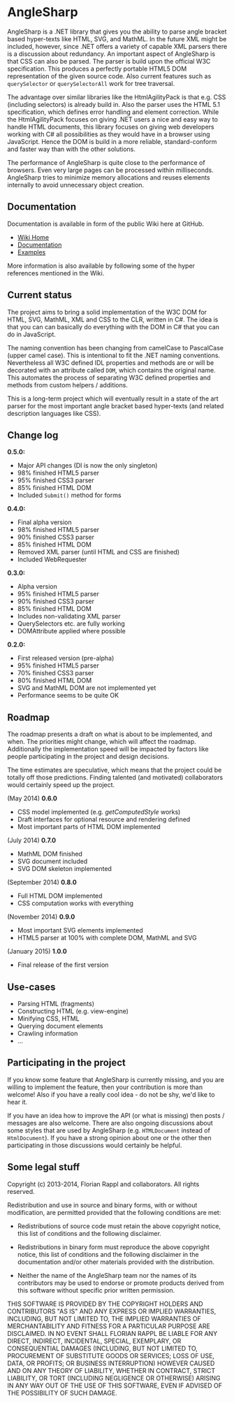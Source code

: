AngleSharp
==========

AngleSharp is a .NET library that gives you the ability to parse angle bracket based hyper-texts like HTML, SVG, and MathML. In the future XML might be included, however, since .NET offers a variety of capable XML parsers there is a discussion about redundancy. An important aspect of AngleSharp is that CSS can also be parsed. The parser is build upon the official W3C specification. This produces a perfectly portable HTML5 DOM representation of the given source code. Also current features such as `querySelector` or `querySelectorAll` work for tree traversal.

The advantage over similar libraries like the HtmlAgilityPack is that e.g. CSS (including selectors) is already build in. Also the parser uses the HTML 5.1 specification, which defines error handling and element correction. While the HtmlAgilityPack focuses on giving .NET users a nice and easy way to handle HTML documents, this library focuses on giving web developers working with C# all possibilities as they would have in a browser using JavaScript. Hence the DOM is build in a more reliable, standard-conform and faster way than with the other solutions.

The performance of AngleSharp is quite close to the performance of browsers. Even very large pages can be processed within milliseconds. AngleSharp tries to minimize memory allocations and reuses elements internally to avoid unnecessary object creation.

Documentation
-------------

Documentation is available in form of the public Wiki here at GitHub. 
* [Wiki Home](https://github.com/FlorianRappl/AngleSharp/wiki)
* [Documentation](https://github.com/FlorianRappl/AngleSharp/wiki/Documentation)
* [Examples](https://github.com/FlorianRappl/AngleSharp/wiki/Examples)

More information is also available by following some of the hyper references mentioned in the Wiki.

Current status
--------------

The project aims to bring a solid implementation of the W3C DOM for HTML, SVG, MathML, XML and CSS to the CLR, written in C#. The idea is that you can can basically do everything with the DOM in C# that you can do in JavaScript.

The naming convention has been changing from camelCase to PascalCase (upper camel case). This is intentional to fit the .NET naming conventions. Nevertheless all W3C defined IDL properties and methods are or will be decorated with an attribute called `DOM`, which contains the original name. This automates the process of separating W3C defined properties and methods from custom helpers / additions.

This is a long-term project which will eventually result in a state of the art parser for the most important angle bracket based hyper-texts (and related description languages like CSS).

Change log
----------

**0.5.0:**
- Major API changes (DI is now the only singleton)
- 98% finished HTML5 parser
- 95% finished CSS3 parser
- 85% finished HTML DOM
- Included `Submit()` method for forms

**0.4.0:**
- Final alpha version
- 98% finished HTML5 parser
- 90% finished CSS3 parser
- 85% finished HTML DOM
- Removed XML parser (until HTML and CSS are finished)
- Included WebRequester

**0.3.0:**
- Alpha version
- 95% finished HTML5 parser
- 90% finished CSS3 parser
- 85% finished HTML DOM
- Includes non-validating XML parser
- QuerySelectors etc. are fully working
- DOMAttribute applied where possible

**0.2.0:**
- First released version (pre-alpha)
- 95% finished HTML5 parser
- 70% finished CSS3 parser
- 80% finished HTML DOM
- SVG and MathML DOM are not implemented yet
- Performance seems to be quite OK

Roadmap
-------

The roadmap presents a draft on what is about to be implemented, and when. The priorities might change, which will affect the roadmap. Additionally the implementation speed will be impacted by factors like people participating in the project and design decisions.

The time estimates are speculative, which means that the project could be totally off those predictions. Finding talented (and motivated) collaborators would certainly speed up the project.

(May 2014) **0.6.0**
- CSS model implemented (e.g. *getComputedStyle* works)
- Draft interfaces for optional resource and rendering defined
- Most important parts of HTML DOM implemented

(July 2014) **0.7.0**
- MathML DOM finished
- SVG document included
- SVG DOM skeleton implemented

(September 2014) **0.8.0**
- Full HTML DOM implemented
- CSS computation works with everything

(November 2014) **0.9.0**
- Most important SVG elements implemented
- HTML5 parser at 100% with complete DOM, MathML and SVG

(January 2015) **1.0.0**
- Final release of the first version

Use-cases
---------

- Parsing HTML (fragments)
- Constructing HTML (e.g. view-engine)
- Minifying CSS, HTML
- Querying document elements
- Crawling information
- ...

Participating in the project
----------------------------

If you know some feature that AngleSharp is currently missing, and you are willing to implement the feature, then your contribution is more than welcome! Also if you have a really cool idea - do not be shy, we'd like to hear it.

If you have an idea how to improve the API (or what is missing) then posts / messages are also welcome. There are also ongoing discussions about some styles that are used by AngleSharp (e.g. `HTMLDocument` instead of `HtmlDocument`). If you have a strong opinion about one or the other then participating in those discussions would certainly be helpful.

Some legal stuff
----------------

Copyright (c) 2013-2014, Florian Rappl and collaborators.
All rights reserved.

Redistribution and use in source and binary forms, with or without modification, are permitted provided that the following conditions are met:

*	Redistributions of source code must retain the above copyright 	notice, this list of conditions and the following disclaimer.

*	Redistributions in binary form must reproduce the above copyright notice, this list of conditions and the following disclaimer in the documentation and/or other materials provided with the distribution.

*	Neither the name of the AngleSharp team nor the names of its contributors may be used to endorse or promote products derived from this software without specific prior written permission.

THIS SOFTWARE IS PROVIDED BY THE COPYRIGHT HOLDERS AND CONTRIBUTORS "AS IS" AND ANY EXPRESS OR IMPLIED WARRANTIES, INCLUDING, BUT NOT LIMITED TO, THE IMPLIED WARRANTIES OF MERCHANTABILITY AND FITNESS FOR A PARTICULAR PURPOSE ARE DISCLAIMED. IN NO EVENT SHALL FLORIAN RAPPL BE LIABLE FOR ANY DIRECT, INDIRECT, INCIDENTAL, SPECIAL, EXEMPLARY, OR CONSEQUENTIAL DAMAGES (INCLUDING, BUT NOT LIMITED TO, PROCUREMENT OF SUBSTITUTE GOODS OR SERVICES; LOSS OF USE, DATA, OR PROFITS; OR BUSINESS INTERRUPTION) HOWEVER CAUSED AND ON ANY THEORY OF LIABILITY, WHETHER IN CONTRACT, STRICT LIABILITY, OR TORT (INCLUDING NEGLIGENCE OR OTHERWISE) ARISING IN ANY WAY OUT OF THE USE OF THIS SOFTWARE, EVEN IF ADVISED OF THE POSSIBILITY OF SUCH DAMAGE.